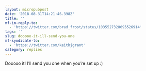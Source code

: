 ```yaml
---
layout: micropubpost
date: '2018-08-31T14:21:46.398Z'
title: ''
mf-in-reply-to:
  - 'https://twitter.com/brad_frost/status/1035527328095526914'
tags: ''
slug: dooooo-it-ill-send-you-one
mf-syndicate-to:
  - 'https://twitter.com/keithjgrant'
category: replies
---
```

Dooooo it! I’ll send you one when you’re set up :)
